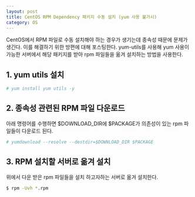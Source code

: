 ```yaml
---
layout: post
title: CentOS RPM Dependency 패키지 수동 설치 (yum 사용 불가시)
category: OS
---
```


CentOS에서 RPM 파일로 수동 설치해야 하는 경우가 생기는데 종속성 때문에 문제가 생긴다.
이를 해결하기 위한 방편에 대해 포스팅한다. 
yum-utils를 사용해 yum 사용이 가능한 서버에서 해당 패키지를 받아 rpm 파일들을 옮겨 설치하는 방법을 사용한다.

## 1. yum utils 설치

```bash
# yum install yum utils -y
```

## 2. 종속성 관련된 RPM 파일 다운로드

아래 명령어를 수행하면 $DOWNLOAD_DIR에 $PACKAGE가 의존성이 있는 rpm 파일들이 다운로드 된다.

```bash
# yumdownload --resolve --destdir=$DOWNLOAD_DIR $PACKAGE
```

## 3. RPM 설치할 서버로 옮겨 설치

위에서 다운 받은 rpm 파일들을 설치 하고자하는 서버로 옮겨 설치한다.

```bash
$ rpm -Uvh *.rpm
```